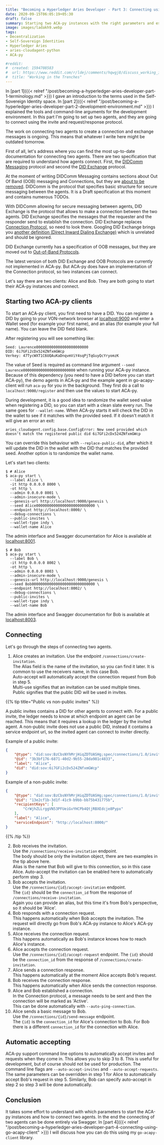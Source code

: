 ```yaml
---
title: "Becoming a Hyperledger Aries Developer - Part 3: Connecting using Swagger"
date: 2020-09-15T06:05:19+05:30
draft: false
summary: Starting two ACA-py instances with the right parameters and establishing a connection between them.
image: images/ladakh9.webp
tags:
- Decentralization
- Self-Sovereign Identities
- Hyperledger Aries
- aries-cloudagent-python
- ACA-py

#reddit:
#  created: 1594708583 
#  url: https://www.reddit.com/r/ldej/comments/hqwgj8/discuss_working_in_the_trenches/
#  title: "Working in the Trenches"
---
```


In [part 1]({{< relref "/post/becoming-a-hyperledger-aries-developer-part-1-terminology.md" >}}) I gave an introduction to the terms used in the Self-Sovereign Identity space. In [part 2]({{< relref "/post/becoming-a-hyperledger-aries-developer-part-2-development-environment.md" >}}) I explained the tools and command-line arguments for the development environment. In this part I'm going to set up two agents, and they are going to connect using the invite and request/response protocol.

The work on connecting two agents to create a connection and exchange messages is ongoing. This means that whatever I write here might be outdated tomorrow.

First of all, let's address where you can find the most up-to-date documentation for connecting two agents. There are two specification that are required to understand how agents connect. First, the [DIDComm Messaging](https://identity.foundation/didcomm-messaging/docs/spec/) protocol and second the [DID Exchange](https://github.com/hyperledger/aries-rfcs/tree/master/features/0023-did-exchange) protocol.

At the moment of writing DIDComm Messaging contains sections about Out Of Band (OOB) messaging and Connections, but they are [about to be removed](https://github.com/decentralized-identity/didcomm-messaging/pull/73). DIDComm is the protocol that specifies basic structure for secure messaging between the agents. It is a Draft specification at this moment and contains numerous TODOs.

With DIDComm allowing for secure messaging between agents, DID Exchange is the protocol that allows to make a connection between the two agents. DID Exchange specifies the messages that the requester and the responder send to establish the connection. DID Exchange replaces [Connection Protocol](https://github.com/hyperledger/aries-rfcs/blob/master/features/0160-connection-protocol/README.md), so need to look there. Googling DID Exchange brings you [another definition (Direct Inward Dialing Exchange)](https://medium.com/@a.jamous/why-do-we-need-another-did-exchange-in-2019-2b6308e834ff) which is unrelated and should be ignored.

DID Exchange currently has a specification of OOB messages, but they are moved out to [Out-of-Band Protocols](https://github.com/hyperledger/aries-rfcs/blob/master/features/0434-outofband/README.md).

The latest version of both DID Exchange and OOB Protocols are currently not implemented in ACA-py. But ACA-py does have an implementation of the Connection protocol, so two instances can connect.

Let's say there are two clients: Alice and Bob. They are both going to start their ACA-py instances and connect.

## Starting two ACA-py clients

To start an ACA-py client, you first need to have a DID. You can register a DID by going to your VON-network browser at [localhost:9000](http://localhost:9000/) and enter a Wallet seed (for example your first name), and an alias (for example your full name). You can leave the DID field blank.

After registering you will see something like:
```text
Seed: Laurence000000000000000000000000
DID: 6i7GFi2cDx524ZNfxmGWcp
Verkey: 47TycWXT1C6UQAuKaDnqvmViY4sqPjTqGuyQcYryomzK
``` 

The value of Seed is required as command line argument `--seed Laurence000000000000000000000000` when running your ACA-py instance. Because of this dependency (you need to have a DID before you can start ACA-py), the demo agents in ACA-py and the example agent in go-acapy-client will run `aca-py` for you in the background. They first do a call to `localhost:9000/register` and then use the values to start ACA-py.

During development, it is a good idea to randomize the wallet seed value when registering a DID, so you can start with a clean slate every run. The same goes for `--wallet-name`. When ACA-py starts it will check the DID in the wallet to see if it matches with the provided seed. If it doesn't match it will give an error an exit: 

```text
aries_cloudagent.config.base.ConfigError: New seed provided which doesn't match the registered public did 6i7GFi2cDx524ZNfxmGWcp
```

You can override this behaviour with `--replace-public-did`, after which it will update the DID in the wallet with the DID that matches the provided seed. Another option is to randomize the wallet name.

Let's start two clients:

```shell script
$ # Alice
$ aca-py start \
  --label Alice \
  -it http 0.0.0.0 8000 \
  -ot http \
  --admin 0.0.0.0 8001 \
  --admin-insecure-mode \
  --genesis-url http://localhost:9000/genesis \
  --seed Alice000000000000000000000000000 \
  --endpoint http://localhost:8000/ \
  --debug-connections \
  --public-invites \
  --wallet-type indy \
  --wallet-name Alice
```

The admin interface and Swagger documentation for Alice is available at [localhost:8001](http://localhost:8001/).

```shell script
$ # Bob
$ aca-py start \
  --label Bob \
  -it http 0.0.0.0 8002 \
  -ot http \
  --admin 0.0.0.0 8003 \
  --admin-insecure-mode \
  --genesis-url http://localhost:9000/genesis \
  --seed Bob00000000000000000000000000000 \
  --endpoint http://localhost:8002/ \
  --debug-connections \
  --public-invites \
  --wallet-type indy \
  --wallet-name Bob
```

The admin interface and Swagger documentation for Bob is available at [localhost:8003](http://localhost:8003/).

## Connecting

Let's go through the steps of connecting two agents.

1. Alice creates an invitation.
    Use the endpoint `/connections/create-invitation`.  
    The Alias field is the name of the invitation, so you can find it later. It is common to use the receivers name, in this case Bob.  
    Auto-accept will automatically accept the connection request from Bob in step 5.  
    Multi-use signifies that an invitation can be used multiple times.  
    Public signifies that the public DID will be used in invites.
   
{{% tip title="Public vs non-public invites" %}}

A public invites contains a DID for other agents to connect with. For a public invite, the ledger needs to know at which endpoint an agent can be reached. This means that it requires a lookup in the ledger by the invited agent. A non-public invite does not use a public DID, instead it contains a service endpoint url, so the invited agent can connect to inviter directly.

Example of a public invite:

```json
{
    "@type": "did:sov:BzCbsNYhMrjHiqZDTUASHg;spec/connections/1.0/invitation",
    "@id": "3b3bf176-6871-40d2-9b55-28da981c4833",
    "label": "Alice",
    "did": "did:sov:6i7GFi2cDx524ZNfxmGWcp"
}
```

Example of a non-public invite:
```json
{
    "@type": "did:sov:BzCbsNYhMrjHiqZDTUASHg;spec/connections/1.0/invitation",
    "@id": "13e2cf1b-3d1f-41c9-b9bb-bb75b431775b",
    "recipientKeys": [
        "CrWjhZLLrggVN53PFUeiGvYHCPb4QtjRBXEdcje8Pypx"
    ],
    "label": "Alice",
    "serviceEndpoint": "http://localhost:8000/"
}
```

{{% /tip %}} 
   
2. Bob receives the invitation.  
    Use the `/connections/receive-invitation` endpoint.  
    The body should be only the invitation object, there are two examples in the tip above here.  
    Alias is the name that Bob will give to this connection, so in this case Alice.
    Auto-accept the invitation can be enabled here to automatically perform step 3.
3. Bob accepts the invitation.  
    Use the `/connections/{id}/accept-invitation` endpoint.  
    The `{id}` should be the `connection_id` from the response of `/connections/receive-invitation`.  
    Again you can provide an alias, but this time it's from Bob's perspective, so it should be 'Alice'.
4. Bob responds with a connection request.  
    This happens automatically when Bob accepts the invitation. The request will directly go from Bob's ACA-py instance to Alice's ACA-py instance.
5. Alice receives the connection request.  
    This happens automatically as Bob's instance knows how to reach Alice's instance.
6. Alice accepts the connection request.  
    Use the `/connections/{id}/accept-request` endpoint.
    The `{id}` should be the `connection_id` from the response of `/connections/create-invitation`.
7. Alice sends a connection response.  
    This happens automatically at the moment Alice accepts Bob's request.  
8. Bob receives the connection response.  
    This happens automatically when Alice sends the connection response.
9. Alice and Bob established a connection.  
    In the Connection protocol, a message needs to be sent and then the connection will be marked as 'Active'.  
    This can be done automatically with `--auto-ping-connection`.
10. Alice sends a basic message to Bob.  
    Use the `/connections/{id}/send-message` endpoint.  
    The `{id}` is the `connection_id` for Alice's connection to Bob. For Bob there is a different `connection_id` for the connection with Alice.
    
## Automatic accepting

ACA-py support command line options to automatically accept invites and requests when they come in. This allows you to skip 3 to 8. This is useful for development, but of course should not be used for production. The command line flags are `--auto-accept-invites` and `--auto-accept-requests`. The same parameters can be overridden in step 1 for Alice to automatically accept Bob's request in step 5. Similarly, Bob can specify auto-accept in step 2 so step 3 will be done automatically.
    
## Conclusion

It takes some effort to understand with which parameters to start the ACA-py instances and how to connect two agents. In the end the connecting of two agents can be done entirely via Swagger. In [part 4]({{< relref "/post/becoming-a-hyperledger-aries-developer-part-4-connecting-using-go-acapy-client" >}}) I will discuss how you can do this using my `go-acapy-client` library.